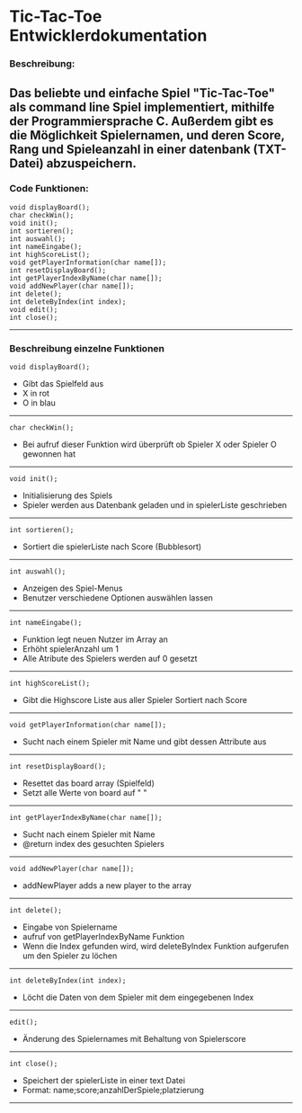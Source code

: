 # Tic-Tac-Toe Entwicklerdokumentation
### Beschreibung:
Das beliebte und einfache Spiel "Tic-Tac-Toe" als command line Spiel implementiert, mithilfe der Programmiersprache C. Außerdem gibt es
die Möglichkeit Spielernamen, und deren Score, Rang und Spieleanzahl in einer datenbank (TXT-Datei) abzuspeichern.
---

### Code Funktionen:
    void displayBoard();
    char checkWin();
    void init();
    int sortieren();
    int auswahl();
    int nameEingabe();
    int highScoreList();
    void getPlayerInformation(char name[]);
    int resetDisplayBoard();
    int getPlayerIndexByName(char name[]);
    void addNewPlayer(char name[]);
    int delete();
    int deleteByIndex(int index);
    void edit();
    int close();
---
### Beschreibung einzelne Funktionen

    void displayBoard();
* Gibt das Spielfeld aus
* X in rot
* O in blau
---
    char checkWin();
* Bei aufruf dieser Funktion wird überprüft ob Spieler X oder Spieler O gewonnen hat
---
    void init();
* Initialisierung des Spiels
* Spieler werden aus Datenbank geladen und in spielerListe geschrieben
---
    int sortieren();
* Sortiert die spielerListe nach Score (Bubblesort)
---
    int auswahl();
* Anzeigen des Spiel-Menus
* Benutzer verschiedene Optionen auswählen lassen 

---
    int nameEingabe();
* Funktion legt neuen Nutzer im Array an
* Erhöht spielerAnzahl um 1
* Alle Atribute des Spielers werden auf 0 gesetzt
---
    int highScoreList();
* Gibt die Highscore Liste aus aller Spieler Sortiert nach Score
---
    void getPlayerInformation(char name[]);
* Sucht nach einem Spieler mit Name und gibt dessen Attribute aus

---
    int resetDisplayBoard();
* Resettet das board array (Spielfeld)
* Setzt alle Werte von board auf " "
---
    int getPlayerIndexByName(char name[]);
* Sucht nach einem Spieler mit Name
* @return index des gesuchten Spielers
---
    void addNewPlayer(char name[]);
* addNewPlayer adds a new player to the array
---
    int delete();
* Eingabe von Spielername
* aufruf von getPlayerIndexByName Funktion
* Wenn die Index gefunden wird, wird deleteByIndex Funktion aufgerufen um den Spieler zu löchen
---
    int deleteByIndex(int index);
* Löcht die Daten von dem Spieler mit dem eingegebenen Index
---
    edit();
* Änderung des Spielernames mit Behaltung von Spielerscore 
---
    int close();
* Speichert der spielerListe in einer text Datei
* Format: name;score;anzahlDerSpiele;platzierung
---

